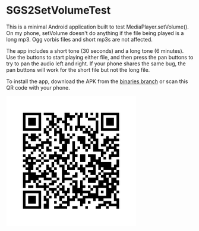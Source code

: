 SGS2SetVolumeTest
=================

This is a minimal Android application built to test MediaPlayer.setVolume().  On my phone, setVolume doesn't do anything if the file being played is a long mp3. Ogg vorbis files and short mp3s are not affected.

The app includes a short tone (30 seconds) and a long tone (6 minutes). Use the buttons to start playing either file, and then press the pan buttons to try to pan the audio left and right. If your phone shares the same bug, the pan buttons will work for the short file but not the long file.

To install the app, download the APK from the [binaries branch](https://github.com/divergentdave/SGS2SetVolumeTest/blob/binaries/SGS2SetVolumeTest.apk?raw=true) or scan this QR code with your phone.

![QR Code](download_qr.png)
